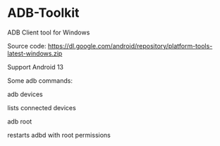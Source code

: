 # ADB-Toolkit
ADB Client tool for Windows

Source code: https://dl.google.com/android/repository/platform-tools-latest-windows.zip

Support Android 13

Some adb commands:

adb devices  

lists connected devices

adb root 

restarts adbd with root permissions





